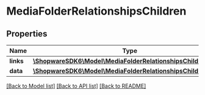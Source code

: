 # MediaFolderRelationshipsChildren

## Properties
Name | Type | Description | Notes
------------ | ------------- | ------------- | -------------
**links** | [**\ShopwareSDK6\Model\MediaFolderRelationshipsChildrenLinks**](MediaFolderRelationshipsChildrenLinks.md) |  | [optional] 
**data** | [**\ShopwareSDK6\Model\MediaFolderRelationshipsChildrenData[]**](MediaFolderRelationshipsChildrenData.md) |  | [optional] 

[[Back to Model list]](../../README.md#documentation-for-models) [[Back to API list]](../../README.md#documentation-for-api-endpoints) [[Back to README]](../../README.md)

